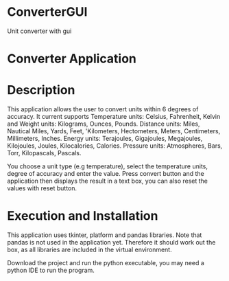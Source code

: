 # ConverterGUI
Unit converter with gui
# Converter Application

# Description

This application allows the user to convert units within 6 degrees of accuracy.
It current supports Temperature units: Celsius, Fahrenheit, Kelvin and Weight units: Kilograms, Ounces, Pounds.
Distance units: Miles, Nautical Miles, Yards, Feet, 'Kilometers, Hectometers, Meters, Centimeters, Millimeters, Inches.
Energy units: Terajoules, Gigajoules, Megajoules, Kilojoules, Joules, Kilocalories, Calories.
Pressure units: Atmospheres, Bars, Torr, Kilopascals, Pascals.

You choose a unit type (e.g temperature), select the temperature units, degree of accuracy and enter the value.
Press convert button and the application then displays the result in a text box, you can also reset the values with
reset button.

# Execution and Installation

This application uses tkinter, platform and pandas libraries. Note that pandas is not used in the application yet.
Therefore it should work out the box, as all libraries are included in the virtual environment.

Download the project and run the python executable, you may need a python IDE to run the program.
